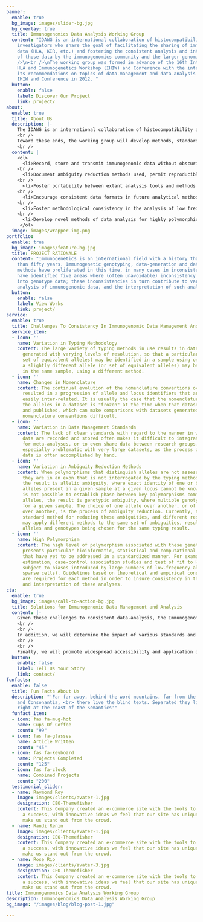 ```yaml
---
banner:
  enable: true
  bg_image: images/slider-bg.jpg
  bg_overlay: true
  title: Immunogenomics Data Analysis Working Group
  content: "IDAWG is an international collaboration of histocompatibility and immunogenetics
    investigators who share the goal of facilitating the sharing of immunogenomic
    data (HLA, KIR, etc.) and fostering the consistent analysis and interpretation
    of those data by the immunogenomics community and the larger genomics communities.\n<br
    />\n<br />\nThe working group was formed in advance of the 16th International
    HLA and Immunogenetics Workshop (IHIW) and Conference with the intent to present
    its recommendations on topics of data-management and data-analysis at the 16th
    IHIW and Conference in 2012. "
  button:
    enable: false
    label: Discover Our Project
    link: project/
about:
  enable: true
  title: About Us
  description: |-
    The IDAWG is an international collaboration of histocompatibility and immunogenetics investigators who share the goal of making immunogenomic data (HLA, KIR, etc.) more useful across studies and between different groups.
    <br />
    Toward these ends, the working group will develop methods, standards, tools and recommendations intended to:
    <br />
  content: |
    <ol>
      <li>Record, store and transmit immunogenomic data without obscuring the limitations of the typing method used, allow easy identification of allelic equivalency under successive nomenclatures, make data both human-readable (e.g., flat-text file) and machine-readable (e.g., XML file), conform to extant nomenclature rules, all without the use of proprietary platforms.</li>
    <br />
      <li>Document ambiguity reduction methods used, permit reproducible ambiguity reduction, and permit equivalency under different methods of ambiguity reduction.</li>
    <br />
      <li>Foster portability between extant analysis tools and methods to permit maximum access to investigators (e.g., web-based tools).</li>
    <br />
      <li>Encourage consistent data formats in future analytical methods, promoting widespread accessibility and application.</li>
    <br />
      <li>Foster methodological consistency in the analysis of low frequency alleles and heterogeneous data, the estimation of haplotypes, Hardy-Weinberg testing of highly polymorphic data, the application of measures of and adjustment for linkage disequilibrium, tests for selection and measures of population differentiation, the calculation of odds ratios, relative risks, etc., corrections for multiple testing, mitigation of false positive readings.</li>
    <br />
      <li>Develop novel methods of data analysis for highly polymorphic loci in disease association and population studies (e.g., peptide and nucleotide-level analyses, multidimensional scaling analyses, and neural network analyses). </li>
     </ol>
  image: images/wrapper-img.png
portfolio:
  enable: true
  bg_image: images/feature-bg.jpg
  title: PROJECT RATIONALE
  content: "Immunogenetics is an international field with a history that spans more
    than fifty years. Immunogenetic genotyping, data-generation and data-analysis
    methods have proliferated in this time, in many cases in inconsistent ways. We
    have identified five areas where (often unavoidable) inconsistency can be introduced
    into genotype data; these inconsistencies in turn contribute to variation in the
    analysis of immunogenomic data, and the interpretation of such analyses.\n\n"
  button:
    enable: false
    label: View Works
    link: project/
service:
  enable: true
  title: Challenges To Consistency In Immunogenomic Data Management And Analysis
  service_item:
  - icon: ''
    name: Variation in Typing Methodology
    content: The large variety of typing methods in use results in datasets being
      generated with varying levels of resolution, so that a particular allele (or
      set of equivalent alleles) may be identified in a sample using one method, while
      a slightly different allele (or set of equivalent alleles) may be identified
      in the same sample, using a different method.
  - icon: ''
    name: Changes in Nomenclature
    content: The continual evolution of the nomenclature conventions over time has
      resulted in a progression of allele and locus identifiers that are not always
      easily inter-related. It is usually the case that the nomenclature used to identify
      the alleles in a dataset is "frozen" at the time when that dataset is generated
      and published, which can make comparisons with datasets generated under successive
      nomenclature conventions difficult.
  - icon: ''
    name: Variation in Data Management Standards
    content: The lack of clear standards with regard to the manner in which immunogenetic
      data are recorded and stored often makes it difficult to integrate datasets
      for meta-analyses, or to even share data between research groups. This becomes
      especially problematic with very large datasets, as the process of reformatting
      data is often accomplished by hand.
  - icon: ''
    name: Variation in Ambiguity Reduction Methods
    content: When polymorphisms that distinguish alleles are not assessed (e.g., because
      they are in an exon that is not interrogated by the typing method employed),
      the result is allelic ambiguity, where exact identity of one or both of the
      alleles present in a given sample at a given locus cannot be known. When it
      is not possible to establish phase between key polymorphisms common to many
      alleles, the result is genotypic ambiguity, where multiple genotypes are possible
      for a given sample. The choice of one allele over another, or of one genotype
      over another, is the process of ambiguity reduction. Currently, there is no
      standard method for reducing these ambiguities, and different research groups
      may apply different methods to the same set of ambiguities, resulting in different
      alleles and genotypes being chosen for the same typing result.
  - icon: ''
    name: High Polymorphism
    content: The high level of polymorphism associated with these genetic systems
      presents particular bioinformatic, statistical and computational challenges
      that have yet to be addressed in a standardized manner. For example, haplotype
      estimation, case-control association studies and test of fit to HWE are all
      subject to biases introduced by large numbers of low-frequency alleles (aka,
      sparse cells). Guidelines based on theoretical and empirical considerations
      are required for each method in order to insure consistency in the application
      and interpretation of these analyses.
cta:
  enable: true
  bg_image: images/call-to-action-bg.jpg
  title: Solutions for Immunogenomic Data Management and Analysis
  content: |-
    Given these challenges to consistent data-analysis, the Immunogenomics Data-Analysis Working Group proposes to develop data equivalency standards intended to foster consistency in the use of extant and future analytical methods, and to develop novel statistical and computational methodologies for the analysis of highly polymorphic loci.
    <br />
    <br />
    In addition, we will determine the impact of various standards and methods for data mangement on downstream data-analyses, comparing them to extant immunogenetic data analysis systems, and producing recommendations for consistency in the analysis of highly polymorphic datasets.
    <br />
    <br />
    Finally, we will promote widespread accessibility and application of these novel data equivalency and analytical tools by making them available to the community using web-based and multi-platform approaches.
  button:
    enable: false
    label: Tell Us Your Story
    link: contact/
funfacts:
  enable: false
  title: Fun Facts About Us
  description: "'Far far away, behind the word mountains, far from the countries Vokalia
    and Consonantia, <br> there live the blind texts. Separated they live in Bookmarksgrove
    right at the coast of the Semantics'"
  funfact_item:
  - icon: fas fa-mug-hot
    name: Cups Of Coffee
    count: "99"
  - icon: fas fa-glasses
    name: Article Written
    count: "45"
  - icon: fas fa-keyboard
    name: Projects Completed
    count: "125"
  - icon: fas fa-clock
    name: Combined Projects
    count: "200"
  testimonial_slider:
  - name: Raymond Roy
    image: images/clients/avater-1.jpg
    designation: CEO-Themefisher
    content: This Company created an e-commerce site with the tools to make our business
      a success, with innovative ideas we feel that our site has unique elements that
      make us stand out from the crowd.
  - name: Randi Renin
    image: images/clients/avater-1.jpg
    designation: CEO-Themefisher
    content: This Company created an e-commerce site with the tools to make our business
      a success, with innovative ideas we feel that our site has unique elements that
      make us stand out from the crowd.
  - name: Rose Rio
    image: images/clients/avater-3.jpg
    designation: CEO-Themefisher
    content: This Company created an e-commerce site with the tools to make our business
      a success, with innovative ideas we feel that our site has unique elements that
      make us stand out from the crowd.
title: Immunogenomics Data Analysis Working Group
description: Immunogenomics Data Analysis Working Group
bg_image: "/images/blog/blog-post-1.jpg"

---
```

